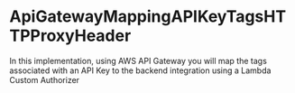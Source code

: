 # ApiGatewayMappingAPIKeyTagsHTTPProxyHeader
In this implementation, using AWS API Gateway you will map the tags associated with an API Key to the backend integration using a Lambda Custom Authorizer
